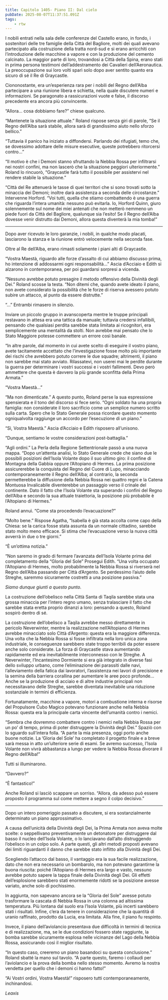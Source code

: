 ```yaml
---
title: Capitolo 1405- Piano II: Dal cielo
pubDate: 2025-08-07T11:37:51.091Z
tags:
    - rtw
---
```



I nobili entrati nella sala delle conferenze del Castello erano, in fondo, i sostenitori delle tre famiglie della Città del Bagliore, molti dei quali avevano partecipato alla costruzione della tratta nord-sud e si erano arricchiti con l’introduzione delle macchine a vapore e con la produzione del cemento calcinato. La maggior parte di loro, trovandosi a Città della Spina, erano stati in prima persona testimoni dell’addestramento dei Cavalieri dell’Aeronautica. La preoccupazione sui loro volti sparì solo dopo aver sentito quanto era sicuro di sé il Re di Graycastle.


Ciononostante, era un’esperienza rara per i nobili del Regno dell’Alba partecipare a una riunione libera e schietta, nella quale discutere numeri e informazioni. Se paragonato a rassicurazioni vuote e false, il discorso precedente era ancora più convincente.


“Allora… cosa dobbiamo fare?” chiese qualcuno.


“Mantenete la situazione attuale.” Roland rispose senza giri di parole, “Se il Regno dell’Alba sarà stabile, allora sarà di grandissimo aiuto nello sforzo bellico.”


“Tuttavia il panico ha iniziato a diffondersi. Parlando dei rifugiati, temo che, se dovessimo adottare delle misure esecutive, queste potrebbero ritorcersi contro…”


“Il motivo è che i Demoni stanno sfruttando la Nebbia Rossa per infiltrarsi nei nostri confini, ma non lascerò che la situazione peggiori ulteriormente.” Roland lo rincuorò, “Graycastle farà tutto il possibile per assistervi nel rendere stabile la situazione.”


“Città del Re attenuerà le tasse di quei territori che si sono trovati sotto la minaccia dei Demoni; inoltre darà assistenza a seconda delle circostanze.” Intervenne Horford. “Voi tutti, quella che stiamo combattendo è una guerra che riguarda l’intera umanità: nessuno può evitarla. Io, Horford Quinn, giuro solennemente sul nome dei miei antenati che non metterò nemmeno un piede fuori da Città del Bagliore, qualunque sia l’esito! Se il Regno dell’Alba dovesse venir distrutto dai Demoni, allora questa diventerà la mia tomba!”






***






Dopo aver ricevuto le loro garanzie, i nobili, in qualche modo placati, lasciarono la stanza e la riunione entrò velocemente nella seconda fase.


Oltre al Re dell’Alba, erano rimasti solamente i piani alti di Graycastle.


“Vostra Maestà, riguardo alle forze d’assalto di cui abbiamo discusso prima, ho intenzione di addossarmi ogni responsabilità…” Ascia d’Acciaio e Edith si alzarono in contemporanea, per poi guardarsi sorpresi a vicenda.


“Nessuno avrebbe potuto presagire il metodo offensivo della Divinità degli Dei.” Roland scosse la testa. “Non ditemi che, quando avete ideato il piano, non avete considerato la possibilità che le forze di riserva avessero potuto subire un attacco, al punto da essere distrutte.”


“…” Entrambi rimasero in silenzio.


Inviare un piccolo gruppo in avanscoperta mentre le truppe principali restavano in attesa era una tattica da manuale; tuttavia credersi infallibili, pensando che qualsiasi perdita sarebbe stata limitata ai ricognitori, era semplicemente una mentalità da stolti. Non avrebbe mai pensato che lo Stato Maggiore potesse commettere un errore così banale.


“In altre parole, dal momento in cui avete scelto di eseguire il vostro piano, avete tacitamente accettato che l’investigazione fosse molto più importante dei rischi che avrebbero potuto correre le due squadre; altrimenti, il piano non sarebbe mai stato avviato. Rilassatevi, non userei mai le perdite durante la guerra per determinare i vostri successi e i vostri fallimenti. Devo però ammettere che questa è davvero la più grande sconfitta della Prima Armata.”


“Vostra Maestà…”


“Ma non dimenticate.” A questo punto, Roland perse la sua espressione spensierata e il tono del discorso si fece serio. “Ogni soldato ha una propria famiglia: non considerate il loro sacrificio come un semplice numero scritto sulla carta. Spero che lo Stato Generale possa ricordare questo momento ogniqualvolta raggiunge un accordo per l’esecuzione di un piano.”


“Sì, Vostra Maestà.” Ascia d’Acciaio e Edith risposero all’unisono.


“Dunque, sentiamo le vostre considerazioni post-battaglia.”


“Agli ordini.” La Perla della Regione Settentrionale passò a una nuova mappa. “Dopo un’attenta analisi, lo Stato Generale crede che siano due le possibili posizioni dell’Isola Volante dopo il suo ultimo giro: il confine di Montagna della Gabbia oppure l’Altopiano di Hermes. La prima posizione assicurerebbe la conquista del Regno del Cuore di Lupo, minacciando contemporaneamente il Regno dell’Alba; al contrario, la seconda permetterebbe la diffusione della Nebbia Rossa nei quattro regni e la Catena Montuosa Invalicabile diventerebbe un passaggio verso il crinale del continente. Dato il fatto che l’Isola Volante sta superando i confini del Regno dell’Alba e secondo la sua attuale traiettoria, la posizione più probabile è l’Altopiano di Hermes.”


Roland annuì. “Come sta procedendo l’evacuazione?”


“Molto bene.” Rispose Agatha, “Isabella è già stata accolta come capo della Chiesa: se la carica fosse stata assunta da un normale cittadino, sarebbe stato molto meno efficace. Si stima che l’evacuazione verso la nuova città avverrà in due o tre giorni.”


“È un’ottima notizia.”


“Non saremo in grado di fermare l’avanzata dell’Isola Volante prima del completamento della “Gloria del Sole” Proseguì Edith. “Una volta occupato l’Altopiano di Hermes, molto probabilmente la Nebbia Rossa si riverserà nel Regno dell’Alba passando per Città d’Argento. Se perdessimo l’aiuto delle Streghe, saremmo sicuramente costretti a una posizione passiva.”


<em>Siamo dunque giunti a questo punto.</em>


La costruzione dell’obelisco nella Città Santa di Taqila sarebbe stata una grossa minaccia per l’intero regno umano, senza tralasciare il fatto che sarebbe stata eretta proprio dinanzi a loro: pensando a questo, Roland sospirò dentro di sé.


La costruzione dell’obelisco a Taqila avrebbe messo direttamente in pericolo Neverwinter, mentre la realizzazione nell’Altopiano di Hermes avrebbe minacciato solo Città d’Argento: questa era la maggiore differenza. Una volta che la Nebbia Rossa si fosse infiltrata nella loro unica zona industriale, le conseguenze sarebbero state troppo terribili da poter essere anche solo considerate. La forza di Graycastle stava aumentando rapidamente ed era inevitabilmente interconnesso con le Streghe. A Neverwinter, l’Incantesimo Dormiente si era già integrato in diverse fasi dello sviluppo urbano, come l’eliminazione dei parassiti dalle navi, l’alleviamento della fatica dai lavoratori, l’assistenza nei lavori di precisione e la semina della barriera corallina per aumentare le aree poco profonde… Anche se la produzione di acciaio e di altre industrie principali non necessitavano delle Streghe, sarebbe diventata inevitabile una riduzione sostanziale in termini di efficienza.


Fortunatamente, macchine a vapore, motori a combustione interna e risorse del Propulsore Cubo Magico potevano funzionare anche nella Nebbia Rossa: questa era la principale carta vincente dell’umanità contro i nemici.


“Sembra che dovremmo combattere contro i nemici nella Nebbia Rossa per un po’ di tempo, prima di poter distruggere la Divinità degli Dei.” Spaziò con lo sguardo sull’intera folla. “A parte la mia presenza, oggi porto anche buone notizie. La ‘Gloria del Sole’ ha completato il progetto finale e a breve sarà messa in atto un’ulteriore serie di esami. Se avremo successo, l’Isola Volante non vivrà abbastanza a lungo per vedere la Nebbia Rossa divorare il Regno dell’Alba!”


Tutti si illuminarono.


“Davvero?”


“È fantastico!”


Anche Roland si lasciò scappare un sorriso. “Allora, da adesso può essere proposto il programma sul come mettere a segno il colpo decisivo.”






***






Dopo un intero pomeriggio passato a discutere, si era sostanzialmente determinato un piano approssimativo.


A causa dell’unicità della Divinità degli Dei, la Prima Armata non aveva molte scelte: o seppellivano preventivamente un detonatore per distruggere dal basso il nucleo dell’Isola Volante, o lo lanciavano dall’alto distruggendo l’obelisco in un colpo solo. A parte questi, gli altri metodi proposti avevano dei limiti riguardanti il danno che sarebbe stato inflitto alla Divinità degli Dei.


Scegliendo l’attacco dal basso, il vantaggio era la sua facile realizzazione, dato che non era necessario un bombarolo, ma non potevano garantirne la buona riuscita: poiché l’Altopiano di Hermes era largo e vasto, nessuno avrebbe potuto sapere la tappa finale della Divinità degli Dei. Gli effetti dell’esplosione sarebbero stati enormemente ridotti se la posizione avesse variato, anche solo di pochissimo.


In aggiunta, non sapevano ancora se la “Gloria del Sole” avesse potuto trasformare la cascata di Nebbia Rossa in una colonna ad altissima temperatura. Più lontana dal suolo era l’Isola Volante, più incerti sarebbero stati i risultati. Infine, c’era da tenere in considerazione che la quantità di uranio raffinato, prodotto da Lucia, era limitata. Alla fine, il piano fu respinto.


Invece, il piano dell’aviolancio presentava due difficoltà in termini di tecnica e di realizzazione, ma, se le due condizioni fossero state raggiunte, la bomba sarebbe sicuramente esplosa nelle vicinanze del Lago della Nebbia Rossa, assicurando così il miglior risultato.


“In questo caso, creeremo un piano basandoci su questa conclusione.” Roland sbatté la mano sul tavolo. “A parte questo, faremo i collaudi per l’aviolancio e la prova della bomba nello stesso momento. Avremo la nostra vendetta per quello che i demoni ci hanno fatto!”


“Ai Vostri ordini, Vostra Maestà!” risposero tutti contemporaneamente, inchinandosi.










<em>Leaxis</em>
                                


                                



